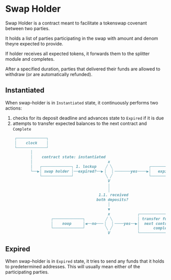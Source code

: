 # Swap Holder

Swap Holder is a contract meant to facilitate a tokenswap covenant between two parties.

It holds a list of parties participating in the swap with amount and denom theyre expected to provide.

If holder receives all expected tokens, it forwards them to the splitter module and completes.

After a specified duration, parties that delivered their funds are allowed to withdraw (or are automatically refunded).

## Instantiated

When swap-holder is in `Instantiated` state, it continuously performs two actions:

1. checks for its deposit deadline and advances state to `Expired` if it is due
2. attempts to transfer expected balances to the next contract and `Complete`

```md
    ┌─────────────┐
    │    clock    │
    └─────────────┘
           │
           │    contract state: instantiated
           │                                 x
           │   ┌─────────────┐ 1. lockup    ╱ ╲                ┌─────────────┐
           └──▶│ swap holder │──expired?──▶▕   ▏───────yes────▶│   expired   │
               └─────────────┘              ╲ ╱                └─────────────┘
                                             V
                                             │
                                             │
                                         1.1. received
                                        both deposits?
                                             │
                                             ▼
                                             x            ┌────────────────────┐
                    ┌─────────────┐         ╱ ╲           │ transfer funds to  │
                    │    noop     │◀──no───▕   ▏────yes──▶│  next contract &   │
                    └─────────────┘         ╲ ╱           │      complete      │
                                             V            └────────────────────┘
```

## Expired

When swap-holder is in `Expired` state, it tries to send any funds that it holds to
predetermined addresses. This will usually mean either of the participating parties.
